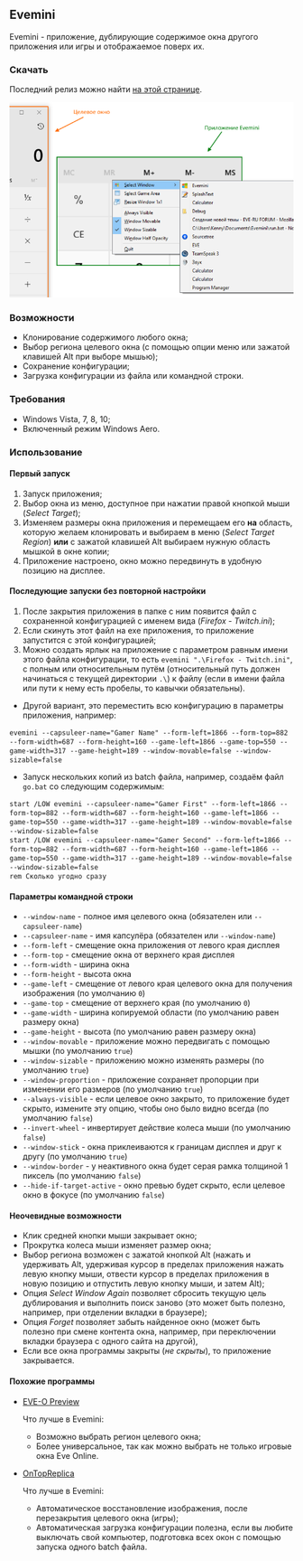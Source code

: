 ## Evemini

Evemini - приложение, дублирующие содержимое окна другого приложения или игры и отображаемое поверх их.

### Скачать

Последний релиз можно найти [на этой странице](https://github.com/truekenny/evemini/releases).

![Evemini](https://raw.githubusercontent.com/truekenny/evemini/master/Evemini.png)

### Возможности

- Клонирование содержимого любого окна;
- Выбор региона целевого окна (с помощью опции меню или зажатой клавишей Alt при выборе мышью);
- Сохранение конфигурации;
- Загрузка конфигурации из файла или командной строки.

### Требования

- Windows Vista, 7, 8, 10;
- Включенный режим Windows Aero.

### Использование

#### Первый запуск

1. Запуск приложения;
2. Выбор окна из меню, доступное при нажатии правой кнопкой мыши (*Select Target*);
3. Изменяем размеры окна приложения и перемещаем его **на** область, которую желаем клонировать и выбираем в меню (*Select Target Region*) **или** с зажатой клавишей Alt выбираем нужную область мышкой в окне копии;
4. Приложение настроено, окно можно передвинуть в удобную позицию на дисплее.

#### Последующие запуски без повторной настройки

1. После закрытия приложения в папке с ним появится файл с сохраненной конфигурацией с именем вида (*Firefox - Twitch.ini*);
2. Если скинуть этот файл на exe приложения, то приложение запустится с этой конфигурацией;
3. Можно создать ярлык на приложение с параметром равным имени этого файла конфигурации, то есть `evemini ".\Firefox - Twitch.ini"`, с полным или относительным путём (относительный путь должен начинаться с текущей директории `.\`) к файлу (если в имени файла или пути к нему есть пробелы, то кавычки обязательны).

- Другой вариант, это переместить всю конфигурацию в параметры приложения, например:

```
evemini --capsuleer-name="Gamer Name" --form-left=1866 --form-top=882 --form-width=687 --form-height=160 --game-left=1866 --game-top=550 --game-width=317 --game-height=189 --window-movable=false --window-sizable=false
```

- Запуск нескольких копий из batch файла, например, создаём файл `go.bat` со следующим содержимым:

```
start /LOW evemini --capsuleer-name="Gamer First" --form-left=1866 --form-top=882 --form-width=687 --form-height=160 --game-left=1866 --game-top=550 --game-width=317 --game-height=189 --window-movable=false --window-sizable=false
start /LOW evemini --capsuleer-name="Gamer Second" --form-left=1866 --form-top=882 --form-width=687 --form-height=160 --game-left=1866 --game-top=550 --game-width=317 --game-height=189 --window-movable=false --window-sizable=false
rem Сколько угодно сразу
```

#### Параметры командной строки

- `--window-name` - полное имя целевого окна (обязателен или `--capsuleer-name`)
- `--capsuleer-name` - имя капсулёра (обязателен или `--window-name`)
- `--form-left` - смещение окна приложения от левого края дисплея
- `--form-top` - смещение окна от верхнего края дисплея
- `--form-width` - ширина окна
- `--form-height` - высота окна
- `--game-left` - смещение от левого края целевого окна для получения изображения (по умолчанию `0`)
- `--game-top` - смещение от верхнего края (по умолчанию `0`)
- `--game-width` - ширина копируемой области (по умолчанию равен размеру окна)
- `--game-height` - высота (по умолчанию равен размеру окна)
- `--window-movable` - приложение можно передвигать с помощью мышки (по умолчанию `true`)
- `--window-sizable` - приложению можно изменять размеры (по умолчанию `true`)
- `--window-proportion` - приложение сохраняет пропорции при изменении его размеров (по умолчанию `true`)
- `--always-visible` - если целевое окно закрыто, то приложение будет скрыто, измените эту опцию, чтобы оно было видно всегда (по умолчанию `false`)
- `--invert-wheel` - инвертирует действие колеса мыши (по умолчанию `false`)
- `--window-stick` - окна приклеиваются к границам дисплея и друг к другу (по умолчанию `true`)
- `--window-border` - у неактивного окна будет серая рамка толщиной 1 пиксель (по умолчанию `false`)
- `--hide-if-target-active` - окно превью будет скрыто, если целевое окно в фокусе (по умолчанию `false`)

#### Неочевидные возможности

- Клик средней кнопки мыши закрывает окно;
- Прокрутка колеса мыши изменяет размер окна;
- Выбор региона возможен с зажатой кнопкой Alt (нажать и удерживать Alt, удерживая курсор в пределах приложения нажать левую кнопку мыши, отвести курсор в пределах приложения в новую позицию и отпустить левую кнопку мыши, и затем Alt);
- Опция *Select Window Again* позволяет сбросить текущую цель дублирования и выполнить поиск заново (это может быть полезно, например, при отделении вкладки в браузере);
- Опция *Forget* позволяет забыть найденное окно (может быть полезно при смене контента окна, например, при переключении вкладки браузера с одного сайта на другой),
- Если все окна программы закрыты (*не скрыты*), то приложение закрывается.

#### Похожие программы

- [EVE-O Preview](https://github.com/Phrynohyas/eve-o-preview)

  Что лучше в Evemini:
  - Возможно выбрать регион целевого окна;
  - Более универсальное, так как можно выбрать не только игровые окна Eve  Online.
  
- [OnTopReplica](https://github.com/LorenzCK/OnTopReplica)

  Что лучше в Evemini:
  - Автоматическое восстановление изображения, после перезакрытия целевого окна (игры);
  - Автоматическая загрузка конфигурации полезна, если вы любите выключать свой компьютер, подготовка всех окон с помощью запуска одного batch файла.
